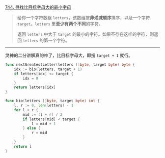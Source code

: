 [744. 寻找比目标字母大的最小字母](https://leetcode.cn/problems/find-smallest-letter-greater-than-target/)

> 给你一个字符数组 `letters`，该数组按**非递减顺序**排序，以及一个字符 `target`。`letters` 里**至少有两个不同**的字符。
>
> 返回 `letters` 中大于 `target` 的最小的字符。如果不存在这样的字符，则返回 `letters` 的第一个字符。

---

灵神的二分讲解真的神了，比目标字母大，即搜 `target + 1` 就行。

```go
func nextGreatestLetter(letters []byte, target byte) byte {
    idx := bio(letters, target + 1)
    if letters[idx] <= target {
        idx = 0
    }
    return letters[idx]
}

func bio(letters []byte, target byte) int {
    l, r := 0, len(letters) - 1
    for l < r {
        mid := (l + r) / 2
        if letters[mid] < target {
            l = mid + 1
        } else {
            r = mid
        }
    }
    return l
}
```

